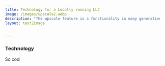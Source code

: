 ```yaml
---
title: Technology for a Locally running LLC
image: /images/upscale2.webp
description: "The upscale feature is a functionality in many generative models that allows the user to increase the resolution of an image, often referred to as super-resolution."
layout: text2image


---
```


### Technology

So cool
